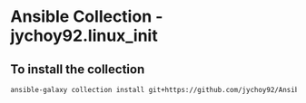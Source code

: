 # Ansible Collection - jychoy92.linux_init
## To install the collection
```bash
ansible-galaxy collection install git+https://github.com/jychoy92/Ansible-Collections.git#/linux_init/
```
